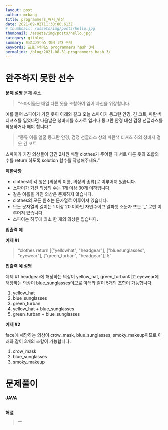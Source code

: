 ```yaml
---
layout: post
author: mrbang
title: programmers_해시_위장
date: 2021-09-02T11:30:00.613Z
# thumbnail: /assets/img/posts/hello.jpg
thumbnail: /assets/img/posts/hello.jpg"
category: gitblog
summary: 프로그래머스 해시 3차 문제 
keywords: 프로그래머스 programmers hash 3차 
permalink: /blog/2021-08-31-programmers_hash_3/
---
```

# 완주하지 못한 선수

**문제 설명** 문제 [주소](https://programmers.co.kr/learn/courses/30/lessons/42578).

> “스파이들은 매일 다른 옷을 조합하여 입어 자신을 위장합니다.

예를 들어 스파이가 가진 옷이 아래와 같고 오늘 스파이가 동그란 안경, 긴 코트, 파란색 티셔츠를 입었다면 다음날은 청바지를 추가로 입거나 동그란 안경 대신 검정 선글라스를 착용하거나 해야 합니다.”

> “종류	이름
얼굴	동그란 안경, 검정 선글라스
상의	파란색 티셔츠
하의	청바지
겉옷	긴 코트

스파이가 가진 의상들이 담긴 2차원 배열 clothes가 주어질 때 서로 다른 옷의 조합의 수를 return 하도록 solution 함수를 작성해주세요.”

**제한사항** 

* clothes의 각 행은 [의상의 이름, 의상의 종류]로 이루어져 있습니다.
* 스파이가 가진 의상의 수는 1개 이상 30개 이하입니다.
* 같은 이름을 가진 의상은 존재하지 않습니다.
* clothes의 모든 원소는 문자열로 이루어져 있습니다.
* 모든 문자열의 길이는 1 이상 20 이하인 자연수이고 알파벳 소문자 또는 '_' 로만 이루어져 있습니다.
* 스파이는 하루에 최소 한 개의 의상은 입습니다.

**입출력 예** 

**예제 #1**

> “clothes	return
[["yellowhat", "headgear"], ["bluesunglasses", "eyewear"], ["green_turban", "headgear"]]	5”

**입출력 예 설명** 

예제 #1
headgear에 해당하는 의상이 yellow_hat, green_turban이고 eyewear에 해당하는 의상이 blue_sunglasses이므로 아래와 같이 5개의 조합이 가능합니다.

1. yellow_hat
2. blue_sunglasses
3. green_turban
4. yellow_hat + blue_sunglasses
5. green_turban + blue_sunglasses

**예제 #2**

face에 해당하는 의상이 crow_mask, blue_sunglasses, smoky_makeup이므로 아래와 같이 3개의 조합이 가능합니다.

1. crow_mask
2. blue_sunglasses
3. smoky_makeup

# 문제풀이 

**JAVA** 
```java

```

**해설** 

> “”
